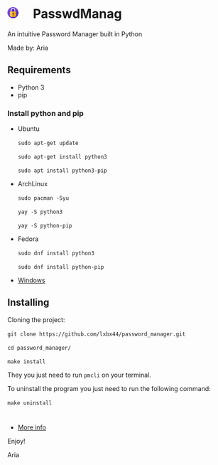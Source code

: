 #  <img src=".icon/icon.png"  width="25" height="25">ㅤ PasswdManag

An intuitive Password Manager built in Python

Made by: Aria

## Requirements

- Python 3
- pip

### Install python and pip

- Ubuntu

  `sudo apt-get update`
  
  `sudo apt-get install python3`
  
  `sudo apt install python3-pip`


- ArchLinux

  `sudo pacman -Syu`
  
  `yay -S python3`
  
  `yay -S python-pip `


- Fedora

  `sudo dnf install python3`
  
  `sudo dnf install python-pip `

  
- [Windows](https://www.python.org/downloads/)


## Installing

 Cloning the project:

`git clone https://github.com/lxbx44/password_manager.git`

`cd password_manager/`

`make install`

They you just need to run `pmcli` on your terminal.

To uninstall the program you just need to run the following command:

`make uninstall`

#

- [More info](https://ariadev.me/projects/)

Enjoy!

Aria

